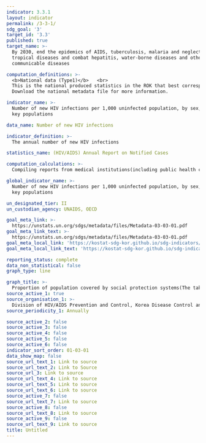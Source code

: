 ```yaml
---
indicator: 3.3.1
layout: indicator
permalink: /3-3-1/
sdg_goal: '3'
target_id: '3.3'
published: true
target_name: >-
  By 2030, end the epidemics of AIDS, tuberculosis, malaria and neglected
  tropical diseases and combat hepatitis, water-borne diseases and other
  communicable diseases

computation_definitions: >-
  <b>National data (Type1)</b>   <br>
  This is the national produced statistics in the ROK that best corresponds to the definition of UN SDGs indicators. <br>
  Download the national metadata file for more information.

indicator_name: >-
  Number of new HIV infections per 1,000 uninfected population, by sex, age and
  key populations

data_name: Number of new HIV infections

indicator_definition: >-
  The annual number of new HIV infections 

statistics_name: (HIV/AIDS) Annual Report on Notified Cases 

computation_calculations: >-
  Compiling reports from medical institutions(including public health centers), which should be filed with the integrated diseases and health management system within 24 hours whenever they give diagnosis and/or treat HIV/AIDS patients. 

global_indicator_name: >-
  Number of new HIV infections per 1,000 uninfected population, by sex, age and
  key populations

un_designated_tier: II
un_custodian_agency: UNAIDS, OECD

goal_meta_link: >-
  https://unstats.un.org/sdgs/metadata/files/Metadata-03-03-01.pdf   
goal_meta_link_text: >-
  https://unstats.un.org/sdgs/metadata/files/Metadata-03-03-01.pdf   
goal_meta_local_link: 'https://kostat-sdg-kor.github.io/sdg-indicators/public/data/Metadata-03-03-01_ENG.pdf'
goal_meta_local_link_text: 'https://kostat-sdg-kor.github.io/sdg-indicators/public/data/Metadata-03-03-01_ENG.pdf'

reporting_status: complete
data_non_statistical: false
graph_type: line

graph_title: >-
  Proportion of population covered by social protection systems(The take-up rate of National Basic Living Security and Basic(Old-age) Pension)
source_active_1: true
source_organisation_1: >-
  Division of HIV/AIDS Prevention and Control, Korea Disease Control and Prevention Agency
source_periodicity_1: Annually 

source_active_2: false
source_active_3: false
source_active_4: false
source_active_5: false
source_active_6: false
indicator_sort_order: 01-03-01
data_show_map: false
source_url_text_1: Link to source
source_url_text_2: Link to Source
source_url_3: Link to source
source_url_text_4: Link to source
source_url_text_5: Link to source
source_url_text_6: Link to source
source_active_7: false
source_url_text_7: Link to source
source_active_8: false
source_url_text_8: Link to source
source_active_9: false
source_url_text_9: Link to source
title: Untitled
---
```

